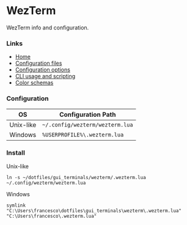 # WezTerm

WezTerm info and configuration.

### Links

- [Home](https://wezfurlong.org/wezterm/)
- [Configuration files](https://wezfurlong.org/wezterm/config/files.html)
- [Configuration options](https://wezfurlong.org/wezterm/config/lua/config/index.html)
- [CLI usage and scripting](https://wezfurlong.org/wezterm/cli/general.html)
- [Color schemas](https://wezfurlong.org/wezterm/colorschemes/index.html)

### Configuration

| OS        | Configuration Path              |
| --------- | ------------------------------- |
| Unix-like | `~/.config/wezterm/wezterm.lua` |
| Windows   | `%USERPROFILE%\.wezterm.lua`    |

### Install

Unix-like

```
ln -s ~/dotfiles/gui_terminals/wezterm/.wezterm.lua ~/.config/wezterm/wezterm.lua
```

Windows

```
symlink  "C:\Users\francesco\dotfiles\gui_terminals\wezterm\.wezterm.lua" "C:\Users\francesco\.wezterm.lua"
```

